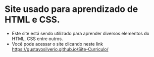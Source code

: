 Site usado para aprendizado de HTML e CSS.
=================
<!--ts-->
   * Este site está sendo utilizado para aprender diversos elementos do HTML, CSS entre outros.
   * Você pode acessar o site clicando neste link https://gustavosilverio.github.io/Site-Curriculo/
<!--te-->
